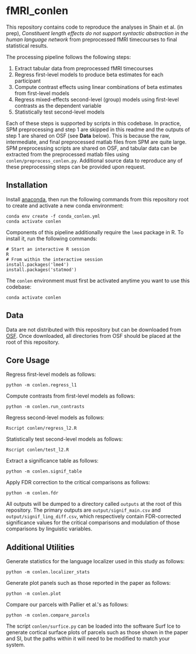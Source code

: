 # fMRI_conlen

This repository contains code to reproduce the analyses in Shain et al. (in prep),
_Constituent length effects do not support syntactic abstraction in the
human language network_ from preprocessed fMRI timecourses to final statistical results.

The processing pipeline follows the following steps:
1. Extract tabular data from preprocessed fMRI timecourses
2. Regress first-level models to produce beta estimates for each participant
3. Compute contrast effects using linear combinations of beta estimates from first-level models
4. Regress mixed-effects second-level (group) models using first-level contrasts as the dependent variable
5. Statistically test second-level models

Each of these steps is supported by scripts in this codebase. In practice, SPM preprocessing and step 1 are skipped in
this readme and the outputs of step 1 are shared on OSF (see **Data** below). This is because the raw, intermediate,
and final preprocessed matlab files from SPM are quite large. SPM preprocessing scripts are shared on OSF, and
tabular data can be extracted from the preprocessed matlab files using `conlen/preprocess_conlen.py`. Additional
source data to reproduce any of these preprocessing steps can be provided upon request.

## Installation

Install [anaconda](https://www.anaconda.com/), then run the following commands from this repository root to create and 
activate a new conda environment:

    conda env create -f conda_conlen.yml
    conda activate conlen
    
Components of this pipeline additionally require the `lme4` package in R. To install it, run the following commands:

    # Start an interactive R session
    R
    # From within the interactive session
    install.packages('lme4')
    install.packages('statmod')
    
The `conlen` environment must first be activated anytime you want to use this codebase:

    conda activate conlen

## Data

Data are not distributed with this repository but can be downloaded from [OSF](https://osf.io/7pknb/).
Once downloaded, all directories from OSF should be placed at the root of this repository.

## Core Usage

Regress first-level models as follows:

    python -m conlen.regress_l1
    
Compute contrasts from first-level models as follows:

    python -m conlen.run_contrasts
    
Regress second-level models as follows:

    Rscript conlen/regress_l2.R
    
Statistically test second-level models as follows:

    Rscript conlen/test_l2.R
    
Extract a significance table as follows:

    python -m conlen.signif_table
    
Apply FDR correction to the critical comparisons as follows:

    python -m conlen.fdr
    
All outputs will be dumped to a directory called `outputs` at the root of this repository.
The primary outputs are `output/signif_main.csv` and `output/signif_ling_diff.csv`, which respectively
contain FDR-corrected significance values for the critical comparisons and modulation of those comparisons
by linguistic variables.
    
## Additional Utilities

Generate statistics for the language localizer used in this study as follows:

    python -m conlen.localizer_stats

Generate plot panels such as those reported in the paper as follows:

    python -m conlen.plot
    
Compare our parcels with Pallier et al.'s as follows:

    python -m conlen.compare_parcels

The script `conlen/surfice.py` can be loaded into the software Surf Ice to generate cortical surface plots of 
parcels such as those shown in the paper and SI, but the paths within it will need to be modified to match your
system.